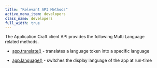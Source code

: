 ```yaml
---
title: "Relevant API Methods"
active_menu_item: developers
class_name: developers
full_width: true
---
```



The Application Craft client API provides the following Multi Language related methods.

 - [app.translate()](../../../scripting-apis/client-api/multi-language-apps/translate.htm) - translates a language token into a specific language

 - [app.language()](../../../scripting-apis/client-api/multi-language-apps/language.htm) - switches the display language of the app at run-time

